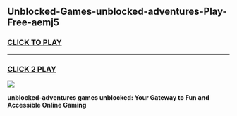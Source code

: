 
## Unblocked-Games-unblocked-adventures-Play-Free-aemj5
<h3>
<a href="https://premium76.site?title=unblocked-adventures&ref=23A">CLICK TO PLAY</a></h3>
<hr>

<h3>
<a href="https://premium76.site?title=unblocked-adventures&ref=23A">CLICK 2 PLAY</a>
  
</h3>

<a href="https://premium76.site?title=unblocked-adventures&ref=23A"><img src="https://clearcache.store/games.png"></a>


**unblocked-adventures games unblocked: Your Gateway to Fun and Accessible Online Gaming**

